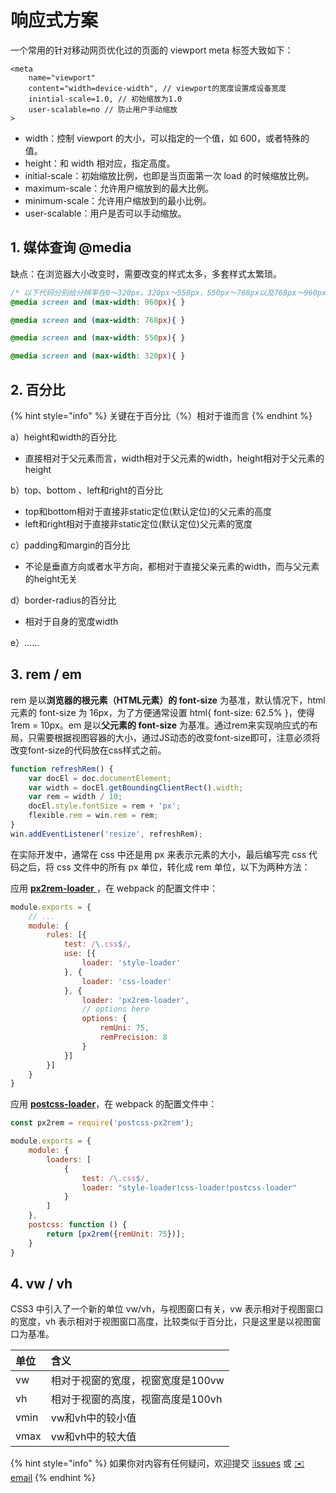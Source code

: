 # 响应式方案

一个常用的针对移动网页优化过的页面的 viewport meta 标签大致如下：

```markup
<meta 
    name="viewport" 
    content="width=device-width", // viewport的宽度设置成设备宽度
    inintial-scale=1.0, // 初始缩放为1.0
    user-scalable=no // 防止用户手动缩放
>
```

* width：控制 viewport 的大小，可以指定的一个值，如 600，或者特殊的值。
* height：和 width 相对应，指定高度。
* initial-scale：初始缩放比例，也即是当页面第一次 load 的时候缩放比例。
* maximum-scale：允许用户缩放到的最大比例。
* minimum-scale：允许用户缩放到的最小比例。
* user-scalable：用户是否可以手动缩放。

## 1. 媒体查询 @media

缺点：在浏览器大小改变时，需要改变的样式太多，多套样式太繁琐。

```css
/* 以下代码分别给分辨率在0～320px，320px～550px，550px～768px以及768px～960px的屏幕设置样式 */
@media screen and (max-width: 960px){ }

@media screen and (max-width: 768px){ }

@media screen and (max-width: 550px){ }

@media screen and (max-width: 320px){ }
```

## 2. 百分比

{% hint style="info" %}
关键在于百分比（%）相对于谁而言
{% endhint %}

a）height和width的百分比

* 直接相对于父元素而言，width相对于父元素的width，height相对于父元素的height

b）top、bottom 、left和right的百分比

* top和bottom相对于直接非static定位\(默认定位\)的父元素的高度
* left和right相对于直接非static定位\(默认定位\)父元素的宽度

c）padding和margin的百分比

* 不论是垂直方向或者水平方向，都相对于直接父亲元素的width，而与父元素的height无关

d）border-radius的百分比

* 相对于自身的宽度width

e）......

## 3. rem / em

rem 是以**浏览器的根元素（HTML元素）的 font-size** 为基准，默认情况下，html 元素的 font-size 为 16px，为了方便通常设置 html{ font-size: 62.5% }，使得 1rem = 10px。em 是以**父元素的 font-size** 为基准。通过rem来实现响应式的布局，只需要根据视图容器的大小，通过JS动态的改变font-size即可，注意必须将改变font-size的代码放在css样式之前。

```javascript
function refreshRem() {
    var docEl = doc.documentElement;
    var width = docEl.getBoundingClientRect().width;
    var rem = width / 10;
    docEl.style.fontSize = rem + 'px';
    flexible.rem = win.rem = rem;
}
win.addEventListener('resize', refreshRem);
```

在实际开发中，通常在 css 中还是用 px 来表示元素的大小，最后编写完 css 代码之后，将 css 文件中的所有 px 单位，转化成 rem 单位，以下为两种方法：

应用 [**px2rem-loader** ](https://github.com/Jinjiang/px2rem-loader)，在 webpack 的配置文件中：

```javascript
module.exports = {
    // ...
    module: {
        rules: [{
            test: /\.css$/,
            use: [{
                loader: 'style-loader'
            }, {
                loader: 'css-loader'
            }, {
                loader: 'px2rem-loader',
                // options here
                options: {
                    remUni: 75,
                    remPrecision: 8
                }
            }]
        }]
    }
}
```

应用  [**postcss-loader**](https://github.com/webpack-contrib/postcss-loader)，在 webpack 的配置文件中：

```javascript
const px2rem = require('postcss-px2rem');

module.exports = {
    module: {
        loaders: [
            {
                test: /\.css$/,
                loader: "style-loader!css-loader!postcss-loader"
            }
        ]
    },
    postcss: function () {
        return [px2rem({remUnit: 75})];
    }
}
```

## 4. vw / vh

CSS3 中引入了一个新的单位 vw/vh，与视图窗口有关，vw 表示相对于视图窗口的宽度，vh 表示相对于视图窗口高度，比较类似于百分比，只是这里是以视图窗口为基准。

| 单位 | 含义 |
| :--- | :--- |
| vw | 相对于视窗的宽度，视窗宽度是100vw |
| vh | 相对于视窗的高度，视窗高度是100vh |
| vmin | vw和vh中的较小值 |
| vmax | vw和vh中的较大值 |

{% hint style="info" %}
如果你对内容有任何疑问，欢迎提交 [❕issues](https://github.com/MrEnvision/Front-end_learning_notes/issues) 或 [ ✉️ email](mailto:EnvisionShen@gmail.com)
{% endhint %}

